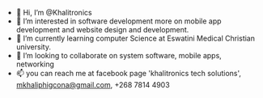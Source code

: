 - 👋 Hi, I’m @Khalitronics
- 👀 I’m interested in software development more on mobile app development and website design and development.
- 🌱 I’m currently learning computer Science at Eswatini Medical Christian university.
- 💞️ I’m looking to collaborate on system software, mobile apps, networking 
- 📫 you can reach me at facebook page 'khalitronics tech solutions', mkhaliphigcona@gmail.com, +268 7814 4903

<!---
Khalitronics/Khalitronics is a ✨ ICT company in eswatini ✨ one of the leading ICT solution in the country by far. `README.md` . We are looking forward to expand our dirvesity to more countries.
You can click the Preview link to take a look at your changes.
--->
